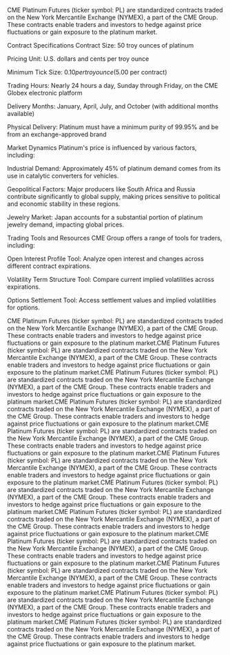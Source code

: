 CME Platinum Futures (ticker symbol: PL) are standardized contracts traded on the New York Mercantile Exchange (NYMEX), a part of the CME Group. These contracts enable traders and investors to hedge against price fluctuations or gain exposure to the platinum market.

Contract Specifications
Contract Size: 50 troy ounces of platinum

Pricing Unit: U.S. dollars and cents per troy ounce

Minimum Tick Size: $0.10 per troy ounce ($5.00 per contract)

Trading Hours: Nearly 24 hours a day, Sunday through Friday, on the CME Globex electronic platform

Delivery Months: January, April, July, and October (with additional months available)

Physical Delivery: Platinum must have a minimum purity of 99.95% and be from an exchange-approved brand 

Market Dynamics
Platinum's price is influenced by various factors, including:

Industrial Demand: Approximately 45% of platinum demand comes from its use in catalytic converters for vehicles.

Geopolitical Factors: Major producers like South Africa and Russia contribute significantly to global supply, making prices sensitive to political and economic stability in these regions.

Jewelry Market: Japan accounts for a substantial portion of platinum jewelry demand, impacting global prices.

Trading Tools and Resources
CME Group offers a range of tools for traders, including:

Open Interest Profile Tool: Analyze open interest and changes across different contract expirations.

Volatility Term Structure Tool: Compare current implied volatilities across expirations.

Options Settlement Tool: Access settlement values and implied volatilities for options.

CME Platinum Futures (ticker symbol: PL) are standardized contracts traded on the New York Mercantile Exchange (NYMEX), a part of the CME Group. These contracts enable traders and investors to hedge against price fluctuations or gain exposure to the platinum market.CME Platinum Futures (ticker symbol: PL) are standardized contracts traded on the New York Mercantile Exchange (NYMEX), a part of the CME Group. These contracts enable traders and investors to hedge against price fluctuations or gain exposure to the platinum market.CME Platinum Futures (ticker symbol: PL) are standardized contracts traded on the New York Mercantile Exchange (NYMEX), a part of the CME Group. These contracts enable traders and investors to hedge against price fluctuations or gain exposure to the platinum market.CME Platinum Futures (ticker symbol: PL) are standardized contracts traded on the New York Mercantile Exchange (NYMEX), a part of the CME Group. These contracts enable traders and investors to hedge against price fluctuations or gain exposure to the platinum market.CME Platinum Futures (ticker symbol: PL) are standardized contracts traded on the New York Mercantile Exchange (NYMEX), a part of the CME Group. These contracts enable traders and investors to hedge against price fluctuations or gain exposure to the platinum market.CME Platinum Futures (ticker symbol: PL) are standardized contracts traded on the New York Mercantile Exchange (NYMEX), a part of the CME Group. These contracts enable traders and investors to hedge against price fluctuations or gain exposure to the platinum market.CME Platinum Futures (ticker symbol: PL) are standardized contracts traded on the New York Mercantile Exchange (NYMEX), a part of the CME Group. These contracts enable traders and investors to hedge against price fluctuations or gain exposure to the platinum market.CME Platinum Futures (ticker symbol: PL) are standardized contracts traded on the New York Mercantile Exchange (NYMEX), a part of the CME Group. These contracts enable traders and investors to hedge against price fluctuations or gain exposure to the platinum market.CME Platinum Futures (ticker symbol: PL) are standardized contracts traded on the New York Mercantile Exchange (NYMEX), a part of the CME Group. These contracts enable traders and investors to hedge against price fluctuations or gain exposure to the platinum market.CME Platinum Futures (ticker symbol: PL) are standardized contracts traded on the New York Mercantile Exchange (NYMEX), a part of the CME Group. These contracts enable traders and investors to hedge against price fluctuations or gain exposure to the platinum market.CME Platinum Futures (ticker symbol: PL) are standardized contracts traded on the New York Mercantile Exchange (NYMEX), a part of the CME Group. These contracts enable traders and investors to hedge against price fluctuations or gain exposure to the platinum market.CME Platinum Futures (ticker symbol: PL) are standardized contracts traded on the New York Mercantile Exchange (NYMEX), a part of the CME Group. These contracts enable traders and investors to hedge against price fluctuations or gain exposure to the platinum market.